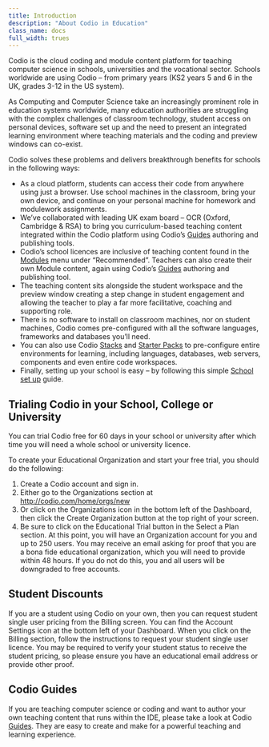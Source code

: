 ```yaml
---
title: Introduction
description: "About Codio in Education"
class_name: docs
full_width: trues
---
```


Codio is the cloud coding and module content platform for teaching computer science in schools, universities and the vocational sector.  Schools worldwide are using Codio – from primary years (KS2 years 5 and 6 in the UK, grades 3-12 in the US system).

As Computing and Computer Science take an increasingly prominent role in education systems worldwide, many education authorities are struggling with the complex challenges of classroom technology, student access on personal devices, software set up and the need to present an integrated learning environment where teaching materials and the coding and preview windows can co-exist.

Codio solves these problems and delivers breakthrough benefits for schools in the following ways:

-	As a cloud platform, students can access their code from anywhere using just a browser.  Use school machines in the classroom, bring your own device, and continue on your personal machine for homework and modulework assignments.
-	We’ve collaborated with leading UK exam board – OCR (Oxford, Cambridge & RSA) to bring you curriculum-based teaching content integrated within the Codio platform using Codio’s [Guides](/docs/tuts/) authoring and publishing tools.
-	Codio’s school licences are inclusive of teaching content found in the [Modules](/docs/dashboard/modules/) menu under “Recommended”.  Teachers can also create their own Module content, again using Codio’s [Guides](/docs/tuts/) authoring and publishing tool.
-	The teaching content sits alongside the student workspace and the preview window creating a step change in student engagement and allowing the teacher to play a far more facilitative, coaching and supporting role.
-	There is no software to install on classroom machines, nor on student machines, Codio comes pre-configured with all the software languages, frameworks and databases you’ll need.
-	You can also use Codio [Stacks](/docs/teacher/stacks/) and [Starter Packs](/docs/teacher/packs/) to pre-configure entire environments for learning, including languages, databases, web servers, components and even entire code workspaces.
-	Finally, setting up your school is easy – by following this simple [School set up](/docs/teacher/edusetup/) guide.

## Trialing Codio in your School, College or University

You can trial Codio free for 60 days in your school or university after which time you will need a whole school or university licence.

To create your Educational Organization and start your free trial, you should do the following:

1.	Create a Codio account and sign in.
2.	Either go to the Organizations section at http://codio.com/home/orgs/new
3.	Or click on the Organizations icon in the bottom left of the Dashboard, then click the Create Organization button at the top right of your screen.
4.	Be sure to click on the Educational Trial button in the Select a Plan section.
At this point, you will have an Organization account for you and up to 250 users. You may receive an email asking for proof that you are a bona fide educational organization, which you will need to provide within 48 hours. If you do not do this, you and all users will be downgraded to free accounts.

## Student Discounts

If you are a student using Codio on your own, then you can request student single user pricing from the Billing screen.
You can find the Account Settings icon at the bottom left of your Dashboard. When you click on the Billing section, follow the instructions to request your student single user licence.
You may be required to verify your student status to receive the student pricing, so please ensure you have an educational email address or provide other proof.

## Codio Guides

If you are teaching computer science or coding and want to author your own teaching content that runs within the IDE, please take a look at Codio [Guides](/docs/tuts/). They are easy to create and make for a powerful teaching and learning experience.
